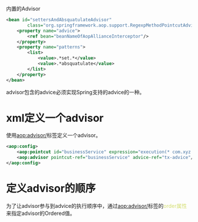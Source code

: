 
内置的Advisor

```xml
<bean id="settersAndAbsquatulateAdvisor"
		class="org.springframework.aop.support.RegexpMethodPointcutAdvisor">
	<property name="advice">
		<ref bean="beanNameOfAopAllianceInterceptor"/>
	</property>
	<property name="patterns">
		<list>
			<value>.*set.*</value>
			<value>.*absquatulate</value>
		</list>
	</property>
</bean>
```


advisor包含的advice必须实现Spring支持的advice的一种。


# xml定义一个advisor

使用<aop:advisor/>标签定义一个advisor。

```xml
<aop:config>   
	<aop:pointcut id="businessService" expression="execution(* com.xyz.myapp.service.*.*(..))"/>   
	<aop:advisor pointcut-ref="businessService" advice-ref="tx-advice"/>
</aop:config>
```

# 定义advisor的顺序

为了让advisor参与到advice的执行顺序中，通过<aop:advisor/>标签的<font color=d4de71>order属性</font>来指定advisor的Ordered值。